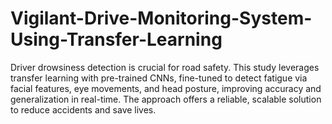 # Vigilant-Drive-Monitoring-System-Using-Transfer-Learning
Driver drowsiness detection is crucial for road safety. This study leverages transfer learning with pre-trained CNNs, fine-tuned to detect fatigue via facial features, eye movements, and head posture, improving accuracy and generalization in real-time. The approach offers a reliable, scalable solution to reduce accidents and save lives.
